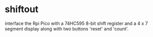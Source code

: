 # shiftout
interface the Rpi Pico with a 74HC595 8-bit shift register and a 4 x 7 segment display
along with two buttons 'reset' and 'count'.
